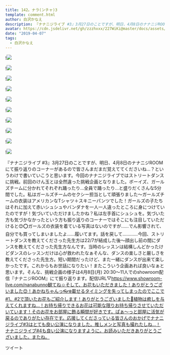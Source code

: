 ```yaml
---
title: 142。ナラ(ンチャ)3
template: comment.html
author: 白沢かなえ
description: 『ナナニジライブ #3』3月27日のことですが、明日、4月8日のナナニジROOMにて振り返りのコーナーがあるので皆さんまだまだ覚えててくださいね…？というわけで書いていこうと思います。今回のナナニジライブではス...
avatar: https://cdn.jsdelivr.net/gh/zzzhxxx/227WiKi@master/docs/assets/photo/avatar/kanae.jpg
date: "2019-04-07"
tags:
  - 白沢かなえ
---
```


!![](https://cdn.jsdelivr.net/gh/227WiKi/227WiKi-image@master/blog-image/kanae-2019-04-07_1.jpg)

!![](https://cdn.jsdelivr.net/gh/227WiKi/227WiKi-image@master/blog-image/kanae-2019-04-07_2.jpg)

!![](https://cdn.jsdelivr.net/gh/227WiKi/227WiKi-image@master/blog-image/kanae-2019-04-07_3.jpg)

!![](https://cdn.jsdelivr.net/gh/227WiKi/227WiKi-image@master/blog-image/kanae-2019-04-07_4.jpg)

!![](https://cdn.jsdelivr.net/gh/227WiKi/227WiKi-image@master/blog-image/kanae-2019-04-07_5.jpg)

!![](https://cdn.jsdelivr.net/gh/227WiKi/227WiKi-image@master/blog-image/kanae-2019-04-07_6.jpg)

!![](https://cdn.jsdelivr.net/gh/227WiKi/227WiKi-image@master/blog-image/kanae-2019-04-07_7.jpg)

!![](https://cdn.jsdelivr.net/gh/227WiKi/227WiKi-image@master/blog-image/kanae-2019-04-07_8.jpg)

!![](https://cdn.jsdelivr.net/gh/227WiKi/227WiKi-image@master/blog-image/kanae-2019-04-07_9.jpg)

!![](https://cdn.jsdelivr.net/gh/227WiKi/227WiKi-image@master/blog-image/kanae-2019-04-07_10.jpg)


『ナナニジライブ #3』3月27日のことですが、明日、4月8日のナナニジROOMにて振り返りのコーナーがあるので皆さんまだまだ覚えててくださいね…？というわけで書いていこうと思います。今回のナナニジライブではストリートダンスに挑戦。前回のけん玉とは全然違った挑戦企画となりました。ボーイズ、ガールズチームに分かれてそれぞれ踊ったり…全員で踊ったり…と盛りだくさんな5分間でした。私はガールズチームのセクシー担当として頑張りました〜ガールズチームの衣装はアメリカンなTシャツ＋スキニーパンツでした！ガールズの子たちはそれに加えて赤いシュシュやバンダナを一人一人違ったところに身につけていたのですが！気づいていただけましたかね？私は左手首にシュシュを。気づいた方も気づかなかったという方も振り返りのコーナーではそこにも注目していただけると😊⭕️ガールズの衣装を着ている写真はないのですが……でん影響されて、自分でも買ってしまいましたよ……履いてます。話を戻して…………今回、ストリートダンスを教えてくださった先生方は22/7が結成した後〜顔出し前の間にダンスを教えてくださった先生方なんです。当時のレッスンは結構しんどかったけどダンスのレッスンだけは心が救われたなぁそんな、ダンスの楽しさと厳しさを教えてくださった先生方。短い期間だったけど、また一緒にダンスが出来て楽しかったです。これからもお世話になりたい！またこういう企画あれば良いなぁと思います。そんな、挑戦企画の様子は4月8日(月) 20:30〜11人でのshowroom配信『ナナニジROOM』にて振り返ります。配信URL▽https://www.showroom-live.com/nanabunno観てね☺️そして、お花もいただきました！ありがとうございました😊！あかねちゃんっ👓❄️載せるタイミングを失ってしまったのでここで#1、#2で頂いたお花もご紹介します！ありがとうございました💓植物は癒しを与えてくれますね…！お持ち帰りできるお花は可能な限りお持ち帰りさせていただいています！そのお花をお部屋に飾る瞬間が好きです。ぱぁ〜っと部屋に活気が戻るのでありがたい存在です。応援してくださっている皆さんのおかげでナナニジライブ#3はとても良い公演になりました。推しメンと写真も撮れたしね…！ナナニジライブ#4も良い公演になりますように。お読みいただきありがとうございました。またね。


ツイート



